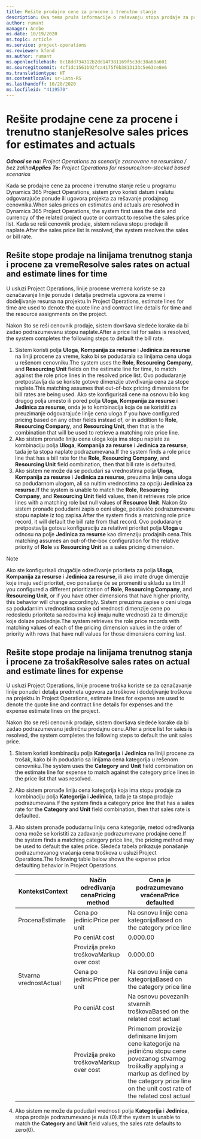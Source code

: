 ```yaml
---
title: Rešite prodajne cene za procene i trenutno stanje
description: Ova tema pruža informacije o rešavanju stopa prodaje za procene i trenutno stanje.
author: rumant
manager: Annbe
ms.date: 10/19/2020
ms.topic: article
ms.service: project-operations
ms.reviewer: kfend
ms.author: rumant
ms.openlocfilehash: 8c18dd734312b2dd147381169f5c3dc38a68a601
ms.sourcegitcommit: 4cf1dc1561b92fca4175f0b3813133c5e63ce8e6
ms.translationtype: HT
ms.contentlocale: sr-Latn-RS
ms.lasthandoff: 10/28/2020
ms.locfileid: "4119570"
---
```

# <a name="resolve-sales-prices-for-estimates-and-actuals"></a><span data-ttu-id="a8215-103">Rešite prodajne cene za procene i trenutno stanje</span><span class="sxs-lookup"><span data-stu-id="a8215-103">Resolve sales prices for estimates and actuals</span></span>

<span data-ttu-id="a8215-104">_**Odnosi se na:** Project Operations za scenarije zasnovane na resursima / bez zaliha_</span><span class="sxs-lookup"><span data-stu-id="a8215-104">_**Applies To:** Project Operations for resource/non-stocked based scenarios_</span></span>

<span data-ttu-id="a8215-105">Kada se prodajne cene za procene i trenutno stanje reše u programu Dynamics 365 Project Operations, sistem prvo koristi datum i valutu odgovarajuće ponude ili ugovora projekta za rešavanje prodajnog cenovnika.</span><span class="sxs-lookup"><span data-stu-id="a8215-105">When sales prices on estimates and actuals are resolved in Dynamics 365 Project Operations, the system first uses the date and currency of the related project quote or contract to resolve the sales price list.</span></span> <span data-ttu-id="a8215-106">Kada se reši cenovnik prodaje, sistem rešava stopu prodaje ili naplate.</span><span class="sxs-lookup"><span data-stu-id="a8215-106">After the sales price list is resolved, the system resolves the sales or bill rate.</span></span>

## <a name="resolve-sales-rates-on-actual-and-estimate-lines-for-time"></a><span data-ttu-id="a8215-107">Rešite stope prodaje na linijama trenutnog stanja i procene za vreme</span><span class="sxs-lookup"><span data-stu-id="a8215-107">Resolve sales rates on actual and estimate lines for time</span></span>

<span data-ttu-id="a8215-108">U usluzi Project Operations, linije procene vremena koriste se za označavanje linije ponude i detalja predmeta ugovora za vreme i dodeljivanje resursa na projektu.</span><span class="sxs-lookup"><span data-stu-id="a8215-108">In Project Operations, estimate lines for time are used to denote the quote line and contract line details for time and the resource assignments on the project.</span></span>

<span data-ttu-id="a8215-109">Nakon što se reši cenovnik prodaje, sistem dovršava sledeće korake da bi zadao podrazumevanu stopu naplate.</span><span class="sxs-lookup"><span data-stu-id="a8215-109">After a price list for sales is resolved, the system completes the following steps to default the bill rate.</span></span>

1. <span data-ttu-id="a8215-110">Sistem koristi polja **Uloga**, **Kompanija za resurse** i **Jedinica za resurse** na liniji procene za vreme, kako bi se podudarala sa linijama cena uloga u rešenom cenovniku.</span><span class="sxs-lookup"><span data-stu-id="a8215-110">The system uses the **Role**, **Resourcing Company**, and **Resourcing Unit** fields on the estimate line for time, to match against the role price lines in the resolved price list.</span></span> <span data-ttu-id="a8215-111">Ovo podudaranje pretpostavlja da se koriste gotove dimenzije utvrđivanja cena za stope naplate.</span><span class="sxs-lookup"><span data-stu-id="a8215-111">This matching assumes that out-of-box pricing dimensions for bill rates are being used.</span></span> <span data-ttu-id="a8215-112">Ako ste konfigurisali cene na osnovu bilo kog drugog polja umesto ili pored polja **Uloga**, **Kompanija za resurse** i **Jedinica za resurse**, onda je to kombinacija koja će se koristiti za preuzimanje odgovarajuće linije cena uloga.</span><span class="sxs-lookup"><span data-stu-id="a8215-112">If you have configured pricing based on any other fields instead of, or in addition to **Role**, **Resourcing Company**, and **Resourcing Unit**, then that is the combination that will be used to retrieve a matching role price line.</span></span>
2. <span data-ttu-id="a8215-113">Ako sistem pronađe liniju cena uloga koja ima stopu naplate za kombinaciju polja **Uloga**, **Kompanija za resurse** i **Jedinica za resurse**, tada je ta stopa naplate podrazumevana.</span><span class="sxs-lookup"><span data-stu-id="a8215-113">If the system finds a role price line that has a bill rate for the **Role**, **Resourcing Company**, and **Resourcing Unit** field combination, then that bill rate is defaulted.</span></span>
3. <span data-ttu-id="a8215-114">Ako sistem ne može da se podudari sa vrednostima polja **Uloga**, **Kompanija za resurse** i **Jedinica za resurse**, preuzima linije cena uloga sa podudarnom ulogom, ali sa nultim vrednostima za opciju **Jedinica za resurse**.</span><span class="sxs-lookup"><span data-stu-id="a8215-114">If the system is unable to match the **Role**, **Resourcing Company**, and **Resourcing Unit** field values, then it retrieves role price lines with a matching role but null values of **Resource Unit**.</span></span> <span data-ttu-id="a8215-115">Nakon što sistem pronađe podudarni zapis o ceni uloge, postaviće podrazumevanu stopu naplate iz tog zapisa.</span><span class="sxs-lookup"><span data-stu-id="a8215-115">After the system finds a matching role price record, it will default the bill rate from that record.</span></span> <span data-ttu-id="a8215-116">Ovo podudaranje pretpostavlja gotovu konfiguraciju za relativni prioritet polja **Uloga** u odnosu na polje **Jedinica za resurse** kao dimenziju prodajnih cena.</span><span class="sxs-lookup"><span data-stu-id="a8215-116">This matching assumes an out-of-the-box configuration for the relative priority of **Role** vs **Resourcing Unit** as a sales pricing dimension.</span></span>

> [!NOTE]
> <span data-ttu-id="a8215-117">Ako ste konfigurisali drugačije određivanje prioriteta za polja **Uloga**, **Kompanija za resurse** i **Jedinica za resurse**, ili ako imate druge dimenzije koje imaju veći prioritet, ovo ponašanje će se promeniti u skladu sa tim.</span><span class="sxs-lookup"><span data-stu-id="a8215-117">If you configured a different prioritization of **Role**, **Resourcing Company**, and **Resourcing Unit**, or if you have other dimensions that have higher priority, this behavior will change accordingly.</span></span> <span data-ttu-id="a8215-118">Sistem preuzima zapise o ceni uloga sa podudarnim vrednostima svake od vrednosti dimenzije cene po redosledu prioriteta sa redovima koji imaju nulte vrednosti za te dimenzije koje dolaze poslednje.</span><span class="sxs-lookup"><span data-stu-id="a8215-118">The system retrieves the role price records with matching values of each of the pricing dimension values in the order of priority with rows that have null values for those dimensions coming last.</span></span>

## <a name="resolve-sales-rates-on-actual-and-estimate-lines-for-expense"></a><span data-ttu-id="a8215-119">Rešite stope prodaje na linijama trenutnog stanja i procene za trošak</span><span class="sxs-lookup"><span data-stu-id="a8215-119">Resolve sales rates on actual and estimate lines for expense</span></span>

<span data-ttu-id="a8215-120">U usluzi Project Operations, linije procene troška koriste se za označavanje linije ponude i detalja predmeta ugovora za troškove i dodeljivanje troškova na projektu.</span><span class="sxs-lookup"><span data-stu-id="a8215-120">In Project Operations, estimate lines for expense are used to denote the quote line and contract line details for expenses and the expense estimate lines on the project.</span></span>

<span data-ttu-id="a8215-121">Nakon što se reši cenovnik prodaje, sistem dovršava sledeće korake da bi zadao podrazumevanu jediničnu prodajnu cenu.</span><span class="sxs-lookup"><span data-stu-id="a8215-121">After a price list for sales is resolved, the system completes the following steps to default the unit sales price.</span></span>

1. <span data-ttu-id="a8215-122">Sistem koristi kombinaciju polja **Kategorija** i **Jedinica** na liniji procene za trošak, kako bi ih podudario sa linijama cena kategorija u rešenom cenovniku.</span><span class="sxs-lookup"><span data-stu-id="a8215-122">The system uses the **Category** and **Unit** field combination on the estimate line for expense to match against the category price lines in the price list that was resolved.</span></span>
2. <span data-ttu-id="a8215-123">Ako sistem pronađe liniju cena kategorija koja ima stopu prodaje za kombinaciju polja **Kategorija** i **Jedinica**, tada je ta stopa prodaje podrazumevana.</span><span class="sxs-lookup"><span data-stu-id="a8215-123">If the system finds a category price line that has a sales rate for the **Category** and **Unit** field combination, then that sales rate is defaulted.</span></span>
3. <span data-ttu-id="a8215-124">Ako sistem pronađe podudarnu liniju cena kategorije, metod određivanja cena može se koristiti za zadavanje podrazumevane prodajne cene.</span><span class="sxs-lookup"><span data-stu-id="a8215-124">If the system finds a matching category price line, the pricing method may be used to default the sales price.</span></span> <span data-ttu-id="a8215-125">Sledeća tabela prikazuje ponašanje podrazumevanog vraćanja cena troškova u usluzi Project Operations.</span><span class="sxs-lookup"><span data-stu-id="a8215-125">The following table below shows the expense price defaulting behavior in Project Operations.</span></span>

    | <span data-ttu-id="a8215-126">Kontekst</span><span class="sxs-lookup"><span data-stu-id="a8215-126">Context</span></span> | <span data-ttu-id="a8215-127">Način određivanja cena</span><span class="sxs-lookup"><span data-stu-id="a8215-127">Pricing method</span></span> | <span data-ttu-id="a8215-128">Cena je podrazumevano vraćena</span><span class="sxs-lookup"><span data-stu-id="a8215-128">Price defaulted</span></span> |
    | --- | --- | --- |
    | <span data-ttu-id="a8215-129">Procena</span><span class="sxs-lookup"><span data-stu-id="a8215-129">Estimate</span></span> | <span data-ttu-id="a8215-130">Cena po jedinici</span><span class="sxs-lookup"><span data-stu-id="a8215-130">Price per unit</span></span> | <span data-ttu-id="a8215-131">Na osnovu linije cena kategorija</span><span class="sxs-lookup"><span data-stu-id="a8215-131">Based on the category price line</span></span> |
    | &nbsp; | <span data-ttu-id="a8215-132">Po ceni</span><span class="sxs-lookup"><span data-stu-id="a8215-132">At cost</span></span> | <span data-ttu-id="a8215-133">0.00</span><span class="sxs-lookup"><span data-stu-id="a8215-133">0.00</span></span> |
    | &nbsp; | <span data-ttu-id="a8215-134">Provizija preko troškova</span><span class="sxs-lookup"><span data-stu-id="a8215-134">Markup over cost</span></span> | <span data-ttu-id="a8215-135">0.00</span><span class="sxs-lookup"><span data-stu-id="a8215-135">0.00</span></span> |
    | <span data-ttu-id="a8215-136">Stvarna vrednost</span><span class="sxs-lookup"><span data-stu-id="a8215-136">Actual</span></span> | <span data-ttu-id="a8215-137">Cena po jedinici</span><span class="sxs-lookup"><span data-stu-id="a8215-137">Price per unit</span></span> | <span data-ttu-id="a8215-138">Na osnovu linije cena kategorija</span><span class="sxs-lookup"><span data-stu-id="a8215-138">Based on the category price line</span></span> |
    | &nbsp; | <span data-ttu-id="a8215-139">Po ceni</span><span class="sxs-lookup"><span data-stu-id="a8215-139">At cost</span></span> | <span data-ttu-id="a8215-140">Na osnovu povezanih stvarnih troškova</span><span class="sxs-lookup"><span data-stu-id="a8215-140">Based on the related cost actual</span></span> |
    | &nbsp; | <span data-ttu-id="a8215-141">Provizija preko troškova</span><span class="sxs-lookup"><span data-stu-id="a8215-141">Markup over cost</span></span> | <span data-ttu-id="a8215-142">Primenom provizije definisane linijom cene kategorije na jediničnu stopu cene povezanog stvarnog troška</span><span class="sxs-lookup"><span data-stu-id="a8215-142">By applying a markup as defined by the category price line on the unit cost rate of the related cost actual</span></span> |

4. <span data-ttu-id="a8215-143">Ako sistem ne može da podudari vrednosti polja **Kategorija** i **Jedinica**, stopa prodaje podrazumevano je nula (0).</span><span class="sxs-lookup"><span data-stu-id="a8215-143">If the system is unable to match the **Category** and **Unit** field values, the sales rate defaults to zero(0).</span></span>
